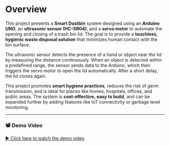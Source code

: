 # Overview

This project presents a **Smart Dustbin** system designed using an **Arduino UNO**, an **ultrasonic sensor (HC-SR04)**, and a **servo motor** to automate the opening and closing of a trash bin lid. The goal is to provide a **touchless, hygienic waste disposal solution** that minimizes human contact with the bin surface.

The ultrasonic sensor detects the presence of a hand or object near the lid by measuring the distance continuously. When an object is detected within a predefined range, the sensor sends data to the Arduino, which then triggers the servo motor to open the lid automatically. After a short delay, the lid closes again.

This project promotes **smart hygiene practices**, reduces the risk of germ transmission, and is ideal for places like homes, hospitals, offices, and public areas. The system is **cost-effective, easy to build**, and can be expanded further by adding features like IoT connectivity or garbage level monitoring.

---

### 📽️ Demo Video  
[▶️ Click here to watch the demo video](demo/outputvideo)
